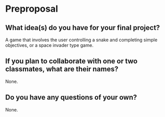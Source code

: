 # Preproposal

## What idea(s) do you have for your final project?

A game that involves the user controlling a snake and completing simple objectives, or a space invader type game.

## If you plan to collaborate with one or two classmates, what are their names?

None.

## Do you have any questions of your own?

None.
